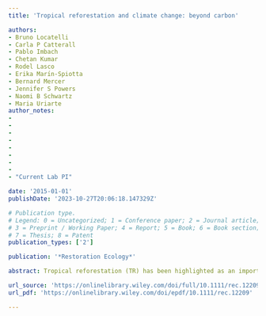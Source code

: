 ```yaml
---
title: 'Tropical reforestation and climate change: beyond carbon'

authors:
- Bruno Locatelli
- Carla P Catterall
- Pablo Imbach
- Chetan Kumar
- Rodel Lasco
- Erika Marı́n-Spiotta
- Bernard Mercer
- Jennifer S Powers
- Naomi B Schwartz
- Maria Uriarte
author_notes:
- 
- 
- 
- 
- 
- 
- 
- 
- "Current Lab PI"

date: '2015-01-01'
publishDate: '2023-10-27T20:06:18.147329Z'

# Publication type.
# Legend: 0 = Uncategorized; 1 = Conference paper; 2 = Journal article;
# 3 = Preprint / Working Paper; 4 = Report; 5 = Book; 6 = Book section;
# 7 = Thesis; 8 = Patent
publication_types: ['2']

publication: '*Restoration Ecology*'

abstract: Tropical reforestation (TR) has been highlighted as an important intervention for climate change mitigation because of its carbon storage potential. TR can also play other frequently overlooked, but significant, roles in helping society and ecosystems adapt to climate variability and change. For example, reforestation can ameliorate climate‐associated impacts of altered hydrological cycles in watersheds, protect coastal areas from increased storms, and provide habitat to reduce the probability of species' extinctions under a changing climate. Consequently, reforestation should be managed with both adaptation and mitigation objectives in mind, so as to maximize synergies among these diverse roles, and to avoid trade‐offs in which the achievement of one goal is detrimental to another. Management of increased forest cover must also incorporate measures for reducing the direct and indirect impacts of changing climate on reforestation itself. Here we advocate a focus on “climate‐smart reforestation,” defined as reforesting for climate change mitigation and adaptation, while ensuring that the direct and indirect impacts of climate change on reforestation are anticipated and minimized.

url_source: 'https://onlinelibrary.wiley.com/doi/full/10.1111/rec.12209'
url_pdf: 'https://onlinelibrary.wiley.com/doi/epdf/10.1111/rec.12209'

---
```

